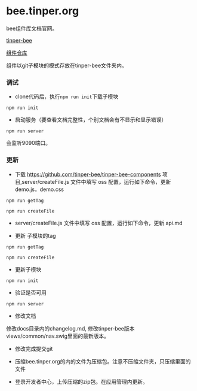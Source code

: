 # bee.tinper.org

bee组件库文档官网。

[tinper-bee](http://github.com/iuap-design/tinper-bee.org)

[组件仓库](http://github.com/tinper-bee)

组件以git子模块的模式存放在tinper-bee文件夹内。

### 调试

- clone代码后，执行`npm run init`下载子模块

```
npm run init
```


- 启动服务（要查看文档完整性，个别文档会有不显示和显示错误）

```
npm run server
```

会监听9090端口。


### 更新

- 下载 https://github.com/tinper-bee/tinper-bee-components 项目,server/createFile.js 文件中填写 oss 配置，运行如下命令，更新demo.js，demo.css

```
npm run getTag 

npm run createFile 
```

- server/createFile.js 文件中填写 oss 配置，运行如下命令，更新 api.md

- 更新 子模块的tag

```
npm run getTag 

npm run createFile  

```

- 更新子模块

```
npm run init
```
- 验证是否可用

```
npm run server
```
- 修改文档

修改docs目录内的changelog.md, 修改tinper-bee版本views/common/nav.swig里面的最新版本。

- 修改完成提交git

- 压缩bee.tinper.org的内的文件为压缩包。注意不压缩文件夹，只压缩里面的文件

- 登录开发者中心，上传压缩的zip包。在应用管理内更新。